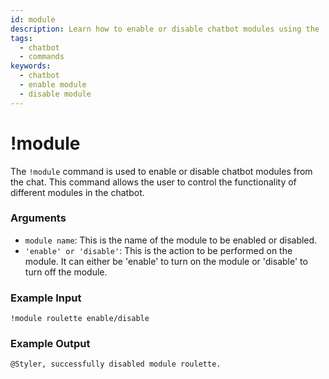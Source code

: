 ```yaml
---
id: module
description: Learn how to enable or disable chatbot modules using the !module command in StreamElements chatbot. Control the functionality of your chatbot with ease.
tags:
  - chatbot
  - commands
keywords:
  - chatbot
  - enable module
  - disable module
---
```


# !module

The `!module` command is used to enable or disable chatbot modules from the chat. This command allows the user to control the functionality of different modules in the chatbot.

### Arguments

- `module name`: This is the name of the module to be enabled or disabled.
- `'enable' or 'disable'`: This is the action to be performed on the module. It can either be 'enable' to turn on the module or 'disable' to turn off the module.

### Example Input

```
!module roulette enable/disable 
```

### Example Output

```
@Styler, successfully disabled module roulette. 
```
